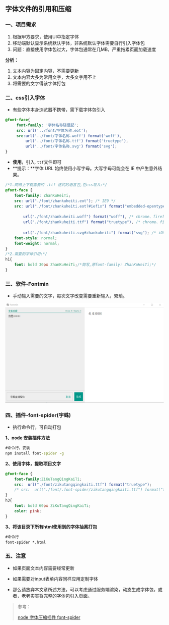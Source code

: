 ## 字体文件的引用和压缩

### 一、项目需求

1. 根据甲方要求，使用UI中指定字体
2. 移动端默认显示系统默认字体，非系统默认字体需要自行引入字体包
3. 问题：直接使用字体包过大，字体包通常在几MB，严重拖累页面加载速度

**分析：**

1. 文本内容为固定内容，不需要更新
2. 文本内容大多为常用文字，大多文字用不上
3. 将需要的文字得该字体打包

### 二、css引入字体

+ 有些字体本身浏览器不携带，需下载字体包引入

```css
@font-face{
     font-family: '字体名称随便起'; 
     src: url('../font/字体名称.eot');
     src:url('../font/字体名称.woff') format('woff'),
         url('../font/字体名称.ttf') format('truetype'),
         url('../font/字体名称.svg') format('svg');
}
```

+ **使用**，引入`.ttf`文件即可
+ **提示：**字体 URL 始终使用小写字母。大写字母可能会在 IE 中产生意外结果。

```css
/*1.网络上下载需要的 .ttf 格式的语言包,在css导入:*/
@font-face {
    font-family: ZhanKuHeiTi;
    src: url("./font/zhankuheiti.eot"); /* IE9 */
    src: url("./font/zhankuheiti.eot?#iefix") format("embedded-opentype"), /* IE6-IE8 */

        url("./font/zhankuheiti.woff") format("woff"), /* chrome、firefox */
        url("./font/zhankuheiti.ttf") format("truetype"), /* chrome、firefox、opera、Safari, Android, iOS 4.2+ */

        url("./font/zhankuheiti.svg#zhankuheiti") format("svg"); /* iOS 4.1- */
    font-style: normal;
    font-weight: normal;
}
/*2.需要的字体引用:*/
h1{
    font: bold 30px ZhanKuHeiTi;/*简写,原font-family: ZhanKuHeiTi;*/
}
```

### 三、软件-Fontmin

+ 手动输入需要的文字，每次文字改变需要重新输入，繁琐。

![](img\Fontmin.png)

### 四、插件-font-spider(**字蛛**)

+ 执行命令行，可自动打包

**1、node 安装插件方法**

```cmd
#命令行，安装
npm install font-spider -g
```

**2、使用字体，提取项目文字**

```css
@font-face {
    font-family:ZiKuTangQingKaiTi;
    src:  url("./font/zikutangqingkaiti.ttf") format("truetype"); 
    /* src:  url("./font/.font-spider/zikutangqingkaiti.ttf") format("truetype"); */
}
h3{
    font: bold 60px ZiKuTangQingKaiTi;
    color: pink;
}
```

**3、将该目录下所有html使用到的字体抽离打包**

```cmd
#命令行
font-spider *.html 
```

### 五、注意

+ 如果页面文本内容需要经常更新

+ 如果需要对input表单内容同样应用定制字体

+ 那么请放弃本文章所述方法，可以考虑通过服务端渲染，动态生成字体包，或者，老老实实将完整的字体包引入页面。

  

>参考：
>
>[node 字体压缩插件 font-spider](https://blog.csdn.net/weixin_34072458/article/details/88755474)



